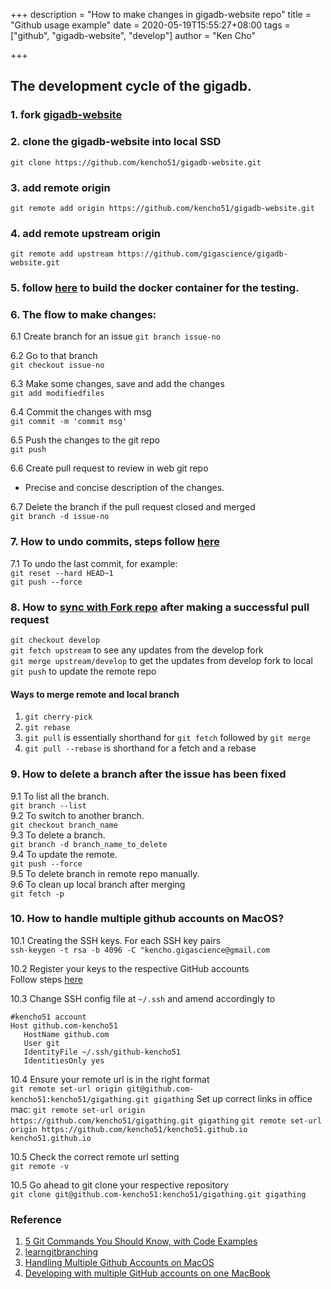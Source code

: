 +++
description = "How to make changes in gigadb-website repo"
title = "Github usage example"
date = 2020-05-19T15:55:27+08:00
tags = ["github", "gigadb-website", "develop"]
author = "Ken Cho"

+++
## The development cycle of the gigadb.  
 
### 1. fork [gigadb-website](https://github.com/gigascience/gigadb-website)

### 2. clone the gigadb-website into local SSD  
```git clone https://github.com/kencho51/gigadb-website.git```

### 3. add remote origin  
```git remote add origin https://github.com/kencho51/gigadb-website.git```

### 4. add remote upstream origin
```git remote add upstream https://github.com/gigascience/gigadb-website.git```

### 5. follow [here](https://github.com/kencho51/gigadb-website/tree/develop) to build the docker container for the testing.  

### 6. The flow to make changes:  

6.1 Create branch for an issue
```git branch issue-no```  

6.2 Go to that branch  
```git checkout issue-no```  

6.3 Make some changes, save and add the changes      
```git add modifiedfiles```  

6.4 Commit the changes with msg    
```git commit -m 'commit msg'``` 

6.5 Push the changes to the git repo     
```git push```  

6.6 Create pull request to review in web git repo    
- Precise and concise description of the changes.
 
6.7 Delete the branch if the pull request closed and merged  
```git branch -d issue-no```  


### 7. How to undo commits, steps follow [here](https://devconnected.com/how-to-undo-last-git-commit/)  

7.1 To undo the last commit, for example:    
`git reset --hard HEAD~1`  
`git push --force`  

### 8. How to [sync with Fork repo](https://help.github.com/en/github/collaborating-with-issues-and-pull-requests/syncing-a-fork) after making a successful pull request  
`git checkout develop`  
`git fetch upstream` to see any updates from the develop fork   
`git merge upstream/develop` to get the updates from develop fork to local  
`git push` to update the remote repo  

#### Ways to merge remote and local branch
1. `git cherry-pick`  
2. `git rebase`  
3. `git pull` is essentially shorthand for `git fetch` followed by `git merge`  
4. `git pull --rebase` is shorthand for a fetch and a rebase  

### 9. How to delete a branch after the issue has been fixed
   
9.1 To list all the branch.  
`git branch --list`  
9.2 To switch to another branch.    
`git checkout branch_name`  
9.3 To delete a branch.  
`git branch -d branch_name_to_delete`  
9.4 To update the remote.  
`git push --force`  
9.5 To delete branch in remote repo manually.  
9.6 To clean up local branch after merging  
`git fetch -p`  

### 10. How to handle multiple github accounts on MacOS?

10.1 Creating the SSH keys. For each SSH key pairs  
`ssh-keygen -t rsa -b 4096 -C "kencho.gigascience@gmail.com`

10.2 Register your keys to the respective GitHub accounts  
Follow steps [here](https://docs.github.com/en/github/authenticating-to-github/adding-a-new-ssh-key-to-your-github-account)

10.3 Change SSH config file at `~/.ssh` and amend accordingly to  
```ssh
#kencho51 account
Host github.com-kencho51
   HostName github.com
   User git
   IdentityFile ~/.ssh/github-kencho51
   IdentitiesOnly yes
```

10.4 Ensure your remote url is in the right format  
`git remote set-url origin git@github.com-kencho51:kencho51/gigathing.git gigathing`
Set up correct links in office mac:
`git remote set-url origin https://github.com/kencho51/gigathing.git gigathing`
`git remote set-url origin https://github.com/kencho51/kencho51.github.io kencho51.github.io`

10.5 Check the correct remote url setting  
`git remote -v`

10.5 Go ahead to git clone your respective repository  
`git clone git@github.com-kencho51:kencho51/gigathing.git gigathing`

### Reference
1. [5 Git Commands You Should Know, with Code Examples](https://www.freecodecamp.org/news/5-git-commands-you-should-know-with-code-examples/)
2. [learngitbranching](https://learngitbranching.js.org/)
3. [Handling Multiple Github Accounts on MacOS](https://gist.github.com/Jonalogy/54091c98946cfe4f8cdab2bea79430f9)
4. [Developing with multiple GitHub accounts on one MacBook](https://medium.com/@ibrahimlawal/developing-with-multiple-github-accounts-on-one-macbook-94ff6d4ab9ca)